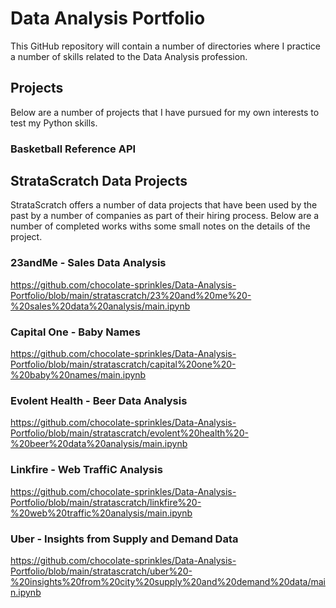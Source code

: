 # Data Analysis Portfolio

This GitHub repository will contain a number of directories where I practice a number of skills related to the Data Analysis profession. 

## Projects
Below are a number of projects that I have pursued for my own interests to test my Python skills.

### Basketball Reference API


## StrataScratch Data Projects
StrataScratch offers a number of data projects that have been used by the past by a number of companies as part of their hiring process. Below are a number of completed works withs some small notes on the details of the project.

### 23andMe - Sales Data Analysis
https://github.com/chocolate-sprinkles/Data-Analysis-Portfolio/blob/main/stratascratch/23%20and%20me%20-%20sales%20data%20analysis/main.ipynb

### Capital One - Baby Names
https://github.com/chocolate-sprinkles/Data-Analysis-Portfolio/blob/main/stratascratch/capital%20one%20-%20baby%20names/main.ipynb

### Evolent Health - Beer Data Analysis
https://github.com/chocolate-sprinkles/Data-Analysis-Portfolio/blob/main/stratascratch/evolent%20health%20-%20beer%20data%20analysis/main.ipynb

### Linkfire - Web TraffiC Analysis
https://github.com/chocolate-sprinkles/Data-Analysis-Portfolio/blob/main/stratascratch/linkfire%20-%20web%20traffic%20analysis/main.ipynb

### Uber - Insights from Supply and Demand Data
https://github.com/chocolate-sprinkles/Data-Analysis-Portfolio/blob/main/stratascratch/uber%20-%20insights%20from%20city%20supply%20and%20demand%20data/main.ipynb

